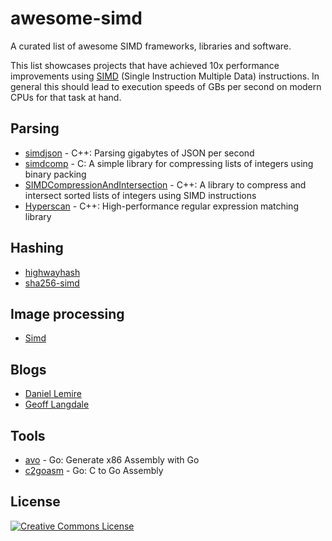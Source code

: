# awesome-simd

A curated list of awesome SIMD frameworks, libraries and software.

This list showcases projects that have achieved 10x performance improvements using [SIMD](https://en.wikipedia.org/wiki/SIMD) (Single Instruction Multiple Data) instructions. In general this should lead to execution speeds of GBs per second on modern CPUs for that task at hand.

## Parsing

* [simdjson](https://github.com/lemire/simdjson) - C++: Parsing gigabytes of JSON per second
* [simdcomp](https://github.com/lemire/SIMDcomp) - C: A simple library for compressing lists of integers using binary packing
* [SIMDCompressionAndIntersection](https://github.com/lemire/SIMDCompressionAndIntersection) - C++: A library to compress and intersect sorted lists of integers using SIMD instructions
* [Hyperscan](https://github.com/intel/hyperscan) - C++: High-performance regular expression matching library

## Hashing

- [highwayhash](https://github.com/minio/highwayhash)
- [sha256-simd](https://github.com/minio/sha256-simd)

## Image processing

* [Simd](https://github.com/ermig1979/Simd) 

## Blogs

* [Daniel Lemire](https://lemire.me/blog/)
* [Geoff Langdale](https://branchfree.org/)

## Tools

* [avo](https://github.com/mmcloughlin/avo) - Go: Generate x86 Assembly with Go
* [c2goasm](https://github.com/minio/c2goasm) - Go: C to Go Assembly

## License

[![Creative Commons License](http://i.creativecommons.org/l/by/4.0/88x31.png)](http://creativecommons.org/licenses/by/4.0/)